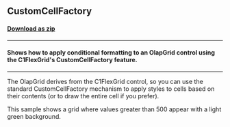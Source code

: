 ## CustomCellFactory
#### [Download as zip](https://grapecity.github.io/DownGit/#/home?url=https://github.com/GrapeCity/ComponentOne-WPF-Samples/tree/master/NET_4.6.2/C1.WPF.Olap/VB/CustomCellFactory/CustomCellFactory)
____
#### Shows how to apply conditional formatting to an OlapGrid control using the C1FlexGrid's CustomCellFactory feature.
____
The OlapGrid derives from the C1FlexGrid control, so you can use the standard CustomCellFactory
mechanism to apply styles to cells based on their contents (or to draw the entire cell 
if you prefer).

This sample shows a grid where values greater than 500 appear with a light green background.
